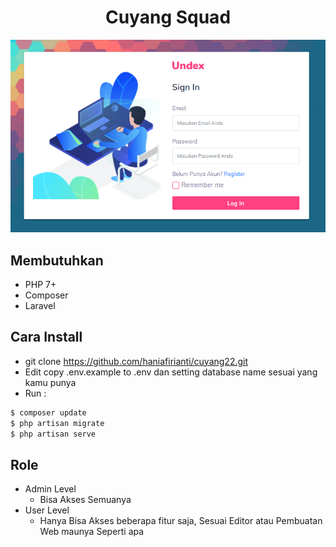 <h1 align="center">Cuyang Squad</h1>

![Ouroom](https://github.com/haniafirianti/cuyang22/blob/ee1e4f4a231a8ee72029b5407951a29875b948db/public/asset/auth.PNG)

## Membutuhkan

-   PHP 7+
-   Composer
-   Laravel

## Cara Install

-   git clone https://github.com/haniafirianti/cuyang22.git
-   Edit copy .env.example to .env dan setting database name sesuai yang kamu punya
-   Run :

```bash
$ composer update
$ php artisan migrate
$ php artisan serve
```

## Role

-   Admin Level
    -   Bisa Akses Semuanya
-   User Level
    -   Hanya Bisa Akses beberapa fitur saja, Sesuai Editor atau Pembuatan Web maunya Seperti apa
